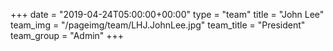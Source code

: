+++
date = "2019-04-24T05:00:00+00:00"
type = "team"
title = "John Lee"
team_img = "/pageimg/team/LHJ.JohnLee.jpg"
team_title = "President"
team_group = "Admin"
+++
